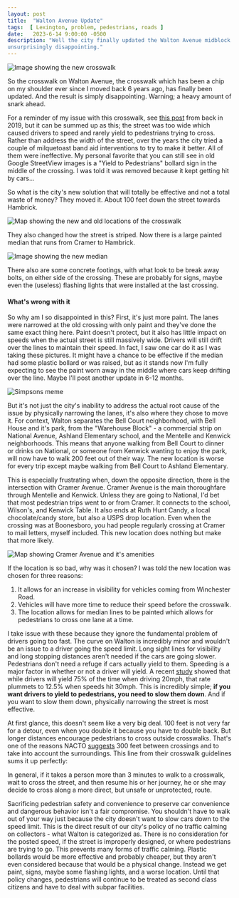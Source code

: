 ```yaml
---
layout: post
title:  "Walton Avenue Update"
tags:  [ Lexington, problem, pedestrians, roads ]
date:   2023-6-14 9:00:00 -0500
description: "Well the city finally updated the Walton Avenue midblock crossing. And it's
unsurprisingly disappointing."
---
```


![Image showing the new crosswalk]({{site.baseurl}}/assets/img/new_walton_crossing/new_crosswalk.JPG)


So the crosswalk on Walton Avenue, the crosswalk which has been a chip on my shoulder ever since
I moved back 6 years ago, has finally been updated. And the result is simply disappointing.
Warning; a heavy amount of snark ahead.


For a reminder of my issue with this crosswalk, see
[this post]({{site.baseurl}}/2019/11/02/walton-ave-crossing.html) from back in
2019, but it can be summed up as this; the street was too wide which caused drivers to speed
and rarely yield to pedestrians trying to cross. Rather than address the width of the 
street, over the years the city tried a couple of
milquetoast band aid interventions to try to make it better. All of them were ineffective.
My personal favorite that you can still see in old Google StreetView images is a "Yield to
Pedestrians" bollard sign in the middle of the crossing. I was told it was removed because
it kept getting hit by cars...

So what is the city's new solution that will totally be effective and not a total waste of
money? They moved it. About 100 feet down the street towards Hambrick.

![Map showing the new and old locations of the crosswalk]({{site.baseurl}}/assets/img/new_walton_crossing/Walton.png)

They also changed how the street is striped. Now there is a large painted median that runs
from Cramer to Hambrick.

![Image showing the new median]({{site.baseurl}}/assets/img/new_walton_crossing/IMG_3705.jpg)

There also are some concrete footings, with what look to be break away bolts, on either side
of the crossing. These are probably for signs, maybe even the (useless) flashing lights that
were installed at the last crossing.

#### What's wrong with it

So why am I so disappointed in this? First, it's just more paint. The lanes were narrowed
at the old crossing with only paint and they've done the same exact thing here. Paint
doesn't protect, but it also has little impact on speeds when the actual street is still
massively wide. Drivers will still drift over the lines to maintain their speed. In fact,
I saw one car do it as I was taking these pictures. It might have a chance to be effective
if the median had some plastic bollard or was raised, but as it stands now I'm fully
expecting to see the paint worn away in the middle where cars keep drifting over the line.
Maybe I'll post another update in 6-12 months.

![Simpsons meme]({{site.baseurl}}/assets/img/new_walton_crossing/paint_not_curb.jpg)

But it's not just the city's inability to address the actual root cause of the issue by
physically narrowing the lanes, it's also where they chose to move it. For context, Walton
separates the Bell Court neighborhood, with Bell House and it's park, from the
"Warehouse Block" - a commercial strip on National Avenue, Ashland Elementary school, and
the Mentelle and Kenwick neighborhoods. This means that anyone walking from Bell Court to
dinner or drinks on National, or someone from Kenwick wanting to enjoy the park,
will now have to walk 200 feet out of their way. The new location is worse
for every trip except maybe walking from Bell Court to Ashland Elementary.

This is especially frustrating when, down the opposite direction, there is the intersection
with Cramer Avenue. Cramer Avenue is the main thoroughfare through Mentelle and Kenwick. Unless
they are going to National, I'd bet that most pedestrian trips went to or from Cramer. It
connects to the school, Wilson's, and Kenwick Table. It also ends at Ruth Hunt Candy, a
local chocolate/candy store, but also a USPS drop location. Even when the crossing was at
Boonesboro, you had people regularly crossing at Cramer to mail letters, myself included.
This new location does nothing but make that more likely.

![Map showing Cramer Avenue and it's amenities]({{site.baseurl}}/assets/img/new_walton_crossing/Cramer.png)

If the location is so bad, why was it chosen? I was told the new location was chosen for three reasons:

1. It allows for an increase in visibility for vehicles coming from Winchester Road.
2. Vehicles will have more time to reduce their speed before the crosswalk.
3. The location allows for median lines to be painted which allows for pedestrians to cross one lane at a time.

I take issue with these because they ignore the fundamental problem of drivers going too fast. The curve
on Walton is incredibly minor and wouldn't be an issue to a driver going the speed limit. Long sight
lines for visibility and long stopping distances aren't needed if the cars are going slower. Pedestrians
don't need a refuge if cars actually yield to them. Speeding is a major factor in whether or not a 
driver will yield. A recent [study](https://usa.streetsblog.org/2023/01/11/want-drivers-to-stop-at-crosswalks-slow-them-down-first)
showed that while drivers will yield 75% of the time when driving 20mph, that rate plummets to
12.5% when speeds hit 30mph.
This is incredibly simple; **if you want drivers to yield to pedestrians, you need to slow them down**.
And if you want to slow them down, physically narrowing the street is most effective.

At first glance, this doesn't seem like a very big deal. 100 feet is not very far for a detour, even when
you double it because you have to double back. But longer distances encourage pedestrians to cross outside
crosswalks. That's one of the reasons NACTO [suggests](https://nacto.org/publication/urban-street-design-guide/intersection-design-elements/crosswalks-and-crossings/)
300 feet between crossings and to take into account the surroundings. This line from their crosswalk
guidelines sums it up perfectly:

<div class="card w-50 mx-auto mb-4 p-auto">
  <p class="card-body text-muted">
    In general, if it takes a person more than 3 minutes to walk to a crosswalk, wait to cross the street,
    and then resume his or her journey, he or she may decide to cross along a more direct, but unsafe or
    unprotected, route.
  </p>
</div>

Sacrificing pedestrian safety and convenience to preserve car convenience and
dangerous behavior isn't a fair compromise. You shouldn't have to walk out of your way just because the
city doesn't want to slow cars down to the speed limit. This is the direct result of our city's policy
of no traffic calming on collectors - what Walton is categorized  as. There is no consideration for the
posted speed, if the street is improperly designed, or where pedestrians are trying to go.
This prevents many forms of traffic calming. Plastic bollards would be more effective and probably
cheaper, but they aren't even considered because that would be a physical change.
Instead we get paint, signs, maybe some flashing lights, and a worse location. Until
that policy changes, pedestrians will continue to be treated as second class citizens and have to deal
with subpar facilities.
